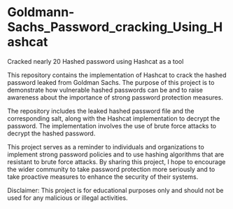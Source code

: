 # Goldmann-Sachs_Password_cracking_Using_Hashcat
Cracked nearly 20 Hashed password using Hashcat as a tool

This repository contains the implementation of Hashcat to crack the hashed password leaked from Goldman Sachs. The purpose of this project is to demonstrate how vulnerable hashed passwords can be and to raise awareness about the importance of strong password protection measures.

The repository includes the leaked hashed password file and the corresponding salt, along with the Hashcat implementation to decrypt the password. The implementation involves the use of brute force attacks to decrypt the hashed password.

This project serves as a reminder to individuals and organizations to implement strong password policies and to use hashing algorithms that are resistant to brute force attacks. By sharing this project, I hope to encourage the wider community to take password protection more seriously and to take proactive measures to enhance the security of their systems.

Disclaimer: This project is for educational purposes only and should not be used for any malicious or illegal activities.
